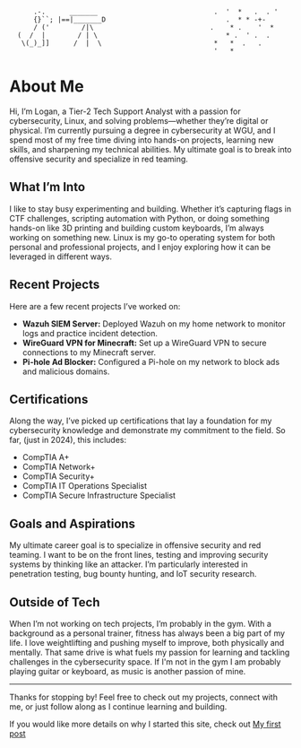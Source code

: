 ```

      .-.      _______                             .  '  *   .  . '
      {}``; |==|_______D                              .  * * -+-  
      / ('        /|\                             .    * .    '  *
  (  /  |        / | \                                * .  ' .  . 
   \(_)_]]      /  |  \                            *   *  .   .
                                                   '   *
```
# About Me

Hi, I’m Logan, a Tier-2 Tech Support Analyst with a passion for cybersecurity, Linux, and solving problems—whether they’re digital or physical. I’m currently pursuing a degree in cybersecurity at WGU, and I spend most of my free time diving into hands-on projects, learning new skills, and sharpening my technical abilities. My ultimate goal is to break into offensive security and specialize in red teaming.

## What I’m Into
I like to stay busy experimenting and building. Whether it’s capturing flags in CTF challenges, scripting automation with Python, or doing something hands-on like 3D printing and building custom keyboards, I’m always working on something new. Linux is my go-to operating system for both personal and professional projects, and I enjoy exploring how it can be leveraged in different ways.

## Recent Projects
Here are a few recent projects I’ve worked on:
- **Wazuh SIEM Server:** Deployed Wazuh on my home network to monitor logs and practice incident detection.
- **WireGuard VPN for Minecraft:** Set up a WireGuard VPN to secure connections to my Minecraft server.
- **Pi-hole Ad Blocker:** Configured a Pi-hole on my network to block ads and malicious domains.


## Certifications
Along the way, I’ve picked up certifications that lay a foundation for my cybersecurity knowledge and demonstrate my commitment to the field. 
So far, (just in 2024), this includes:
- CompTIA A+
- CompTIA Network+
- CompTIA Security+
- CompTIA IT Operations Specialist
- CompTIA Secure Infrastructure Specialist

## Goals and Aspirations
My ultimate career goal is to specialize in offensive security and red teaming. I want to be on the front lines, testing and improving security systems by thinking like an attacker. I’m particularly interested in penetration testing, bug bounty hunting, and IoT security research.

## Outside of Tech
When I’m not working on tech projects, I’m probably in the gym. With a background as a personal trainer, fitness has always been a big part of my life. I love weightlifting and pushing myself to improve, both physically and mentally. That same drive is what fuels my passion for learning and tackling challenges in the cybersecurity space. If I'm not in the gym I am probably playing guitar or keyboard, as music is another passion of mine.

---

Thanks for stopping by! Feel free to check out my projects, connect with me, or just follow along as I continue learning and building.

If you would like more details on why I started this site, check out [My first post](/posts/my-first-post/) 

